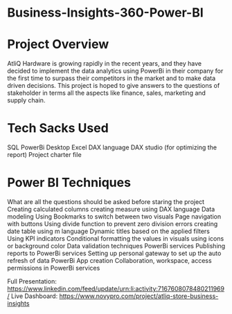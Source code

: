 # Business-Insights-360-Power-BI

# Project Overview
AtliQ Hardware is growing rapidly in the recent years, and they have decided to implement the data analytics using PowerBi in their company for the first time to surpass their competitors in the market and to make data driven decisions. 
This project is hoped to give answers to the questions of stakeholder in terms all the aspects like finance, sales, marketing and supply chain.

# Tech Sacks Used
SQL
PowerBi Desktop
Excel
DAX language
DAX studio (for optimizing the report)
Project charter file

# Power BI Techniques
What are all the questions should be asked before staring the project
Creating calculated columns
creating measure using DAX language
Data modeling
Using Bookmarks to switch between two visuals
Page navigation with buttons
Using divide function to prevent zero division errors
creating date table using m language
Dynamic titles based on the applied filters
Using KPI indicators
Conditional formatting the values in visuals using icons or background color
Data validation techniques
PowerBi services
Publishing reports to PowerBi services
Setting up personal gateway to set up the auto refresh of data
PowerBi App creation
Collaboration, workspace, access permissions in PowerBi services

Full Presentation: https://www.linkedin.com/feed/update/urn:li:activity:7167608078480211969/
Live Dashboard: https://www.novypro.com/project/atliq-store-business-insights

